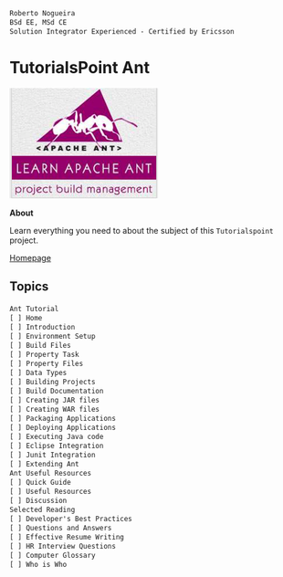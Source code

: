 ```
Roberto Nogueira  
BSd EE, MSd CE
Solution Integrator Experienced - Certified by Ericsson
```
# TutorialsPoint Ant

![tutorialspoint image](images/tutorialspoint.png)

**About**

Learn everything you need to about the subject of this `Tutorialspoint` project.

[Homepage](https://www.tutorialspoint.com/ant/index.htm)

## Topics
```
Ant Tutorial
[ ] Home
[ ] Introduction
[ ] Environment Setup
[ ] Build Files
[ ] Property Task
[ ] Property Files
[ ] Data Types
[ ] Building Projects
[ ] Build Documentation
[ ] Creating JAR files
[ ] Creating WAR files
[ ] Packaging Applications
[ ] Deploying Applications
[ ] Executing Java code
[ ] Eclipse Integration
[ ] Junit Integration
[ ] Extending Ant
Ant Useful Resources
[ ] Quick Guide
[ ] Useful Resources
[ ] Discussion
Selected Reading
[ ] Developer's Best Practices
[ ] Questions and Answers
[ ] Effective Resume Writing
[ ] HR Interview Questions
[ ] Computer Glossary
[ ] Who is Who
```

